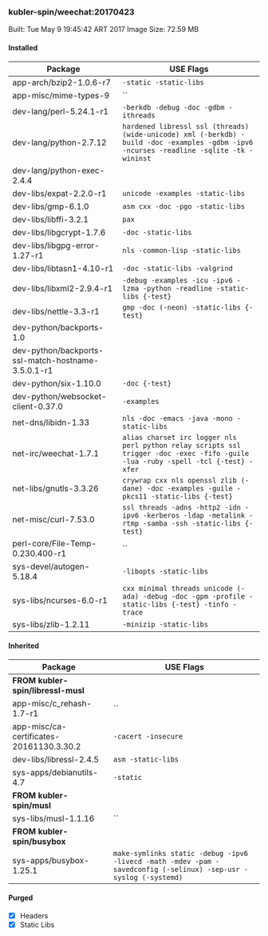 ### kubler-spin/weechat:20170423

Built: Tue May  9 19:45:42 ART 2017
Image Size: 72.59 MB

#### Installed
Package | USE Flags
--------|----------
app-arch/bzip2-1.0.6-r7 | `-static -static-libs`
app-misc/mime-types-9 | ``
dev-lang/perl-5.24.1-r1 | `-berkdb -debug -doc -gdbm -ithreads`
dev-lang/python-2.7.12 | `hardened libressl ssl (threads) (wide-unicode) xml (-berkdb) -build -doc -examples -gdbm -ipv6 -ncurses -readline -sqlite -tk -wininst`
dev-lang/python-exec-2.4.4 | ` `
dev-libs/expat-2.2.0-r1 | `unicode -examples -static-libs`
dev-libs/gmp-6.1.0 | `asm cxx -doc -pgo -static-libs`
dev-libs/libffi-3.2.1 | `pax`
dev-libs/libgcrypt-1.7.6 | `-doc -static-libs`
dev-libs/libgpg-error-1.27-r1 | `nls -common-lisp -static-libs`
dev-libs/libtasn1-4.10-r1 | `-doc -static-libs -valgrind`
dev-libs/libxml2-2.9.4-r1 | `-debug -examples -icu -ipv6 -lzma -python -readline -static-libs {-test}`
dev-libs/nettle-3.3-r1 | `gmp -doc (-neon) -static-libs {-test}`
dev-python/backports-1.0 | ` `
dev-python/backports-ssl-match-hostname-3.5.0.1-r1 | ` `
dev-python/six-1.10.0 | `-doc {-test}`
dev-python/websocket-client-0.37.0 | `-examples`
net-dns/libidn-1.33 | `nls -doc -emacs -java -mono -static-libs`
net-irc/weechat-1.7.1 | `alias charset irc logger nls perl python relay scripts ssl trigger -doc -exec -fifo -guile -lua -ruby -spell -tcl {-test} -xfer`
net-libs/gnutls-3.3.26 | `crywrap cxx nls openssl zlib (-dane) -doc -examples -guile -pkcs11 -static-libs {-test}`
net-misc/curl-7.53.0 | `ssl threads -adns -http2 -idn -ipv6 -kerberos -ldap -metalink -rtmp -samba -ssh -static-libs {-test}`
perl-core/File-Temp-0.230.400-r1 | ``
sys-devel/autogen-5.18.4 | `-libopts -static-libs`
sys-libs/ncurses-6.0-r1 | `cxx minimal threads unicode (-ada) -debug -doc -gpm -profile -static-libs {-test} -tinfo -trace`
sys-libs/zlib-1.2.11 | `-minizip -static-libs`
#### Inherited
Package | USE Flags
--------|----------
**FROM kubler-spin/libressl-musl** |
app-misc/c_rehash-1.7-r1 | ``
app-misc/ca-certificates-20161130.3.30.2 | `-cacert -insecure`
dev-libs/libressl-2.4.5 | `asm -static-libs`
sys-apps/debianutils-4.7 | `-static`
**FROM kubler-spin/musl** |
sys-libs/musl-1.1.16 | ``
**FROM kubler-spin/busybox** |
sys-apps/busybox-1.25.1 | `make-symlinks static -debug -ipv6 -livecd -math -mdev -pam -savedconfig (-selinux) -sep-usr -syslog (-systemd)`
#### Purged
- [x] Headers
- [x] Static Libs
